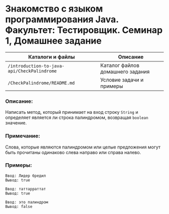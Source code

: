 # Знакомство с языком программирования Java. Факультет: Тестировщик. Семинар 1, Домашнее задание

Каталоги и файлы                            | Описание
--------------------------------------------|-----------------------------------------------------
`/introduction-to-java-api/CheckPalindrome` | Каталог файлов домашнего задания
`/CheckPalindrome/README.md`                | Условие задачи и примеры

### Описание:

Написать метод, который принимает на вход строку `String` и определяет является ли строка палиндромом, возвращая `boolean` значение.

### Примечание:

Слова, которые являются палиндромом или целые предложения могут быть прочитаны одинаково слева направо или справа налево.

### Примеры:

```
Ввод: Лидер бредил
Вывод: true
```
```
Ввод: таттарраттат
Вывод: true
```
```
Ввод: это палиндром
Вывод: false
```

